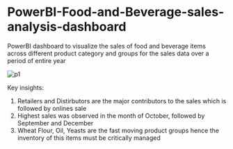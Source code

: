 # PowerBI-Food-and-Beverage-sales-analysis-dashboard
PowerBI dashboard to visualize the sales of food and beverage items across different product category and groups for the sales data over a period of entire year

![p1](https://github.com/Harikrishnan-Nair/PowerBI-Food-and-Beverage-sales-analysis-dashboard/assets/95662379/edb44188-72fb-4fd9-8c85-dd5d682226a8)

Key insights:
1. Retailers and Distirbutors are the major contributors to the sales which is followed by onlines sale
2. Highest sales was observed in the month of October, followed by September and December
3. Wheat Flour, Oil, Yeasts are the fast moving product groups hence the inventory of this items must be critically managed
    

